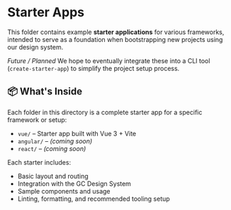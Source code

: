 # Starter Apps

This folder contains example **starter applications** for various frameworks, intended to serve as a foundation when bootstrapping new projects using our design system. 

_Future / Planned_ We hope to eventually integrate these into a CLI tool (`create-starter-app`) to simplify the project setup process.

## 📦 What's Inside

Each folder in this directory is a complete starter app for a specific framework or setup:

- `vue/` – Starter app built with Vue 3 + Vite
- `angular/` – *(coming soon)*
- `react/` – *(coming soon)*

Each starter includes:

- Basic layout and routing
- Integration with the GC Design System
- Sample components and usage
- Linting, formatting, and recommended tooling setup
